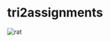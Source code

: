# tri2assignments

![rat](https://user-images.githubusercontent.com/113172138/215276924-4e025efb-8083-4e84-b7d6-0f028c7b6c66.png)
